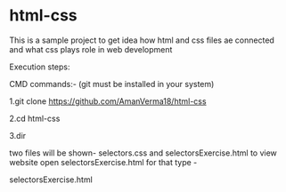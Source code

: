 # html-css
This is a sample project to get idea how html and css files ae connected and what css plays role in web development

Execution steps:

CMD commands:-
(git must be installed in your system)

1.git clone https://github.com/AmanVerma18/html-css

2.cd html-css

3.dir

two files will be shown- selectors.css and selectorsExercise.html
to view website open selectorsExercise.html for that type -

selectorsExercise.html


